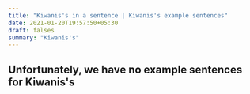```yaml
---
title: "Kiwanis's in a sentence | Kiwanis's example sentences"
date: 2021-01-20T19:57:50+05:30
draft: falses
summary: "Kiwanis's"
---
```

## Unfortunately, we have no example sentences for Kiwanis's                 
